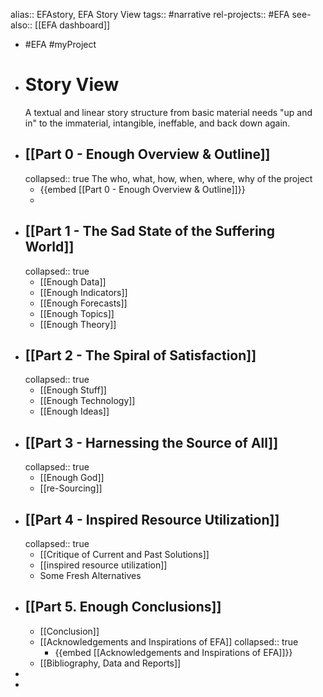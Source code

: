 alias:: EFAstory, EFA Story View
tags:: #narrative 
rel-projects:: #EFA 
see-also:: [[EFA dashboard]]

- #EFA #myProject
- # Story View
  A textual and linear story structure from basic material needs "up and in" to the immaterial, intangible, ineffable, and back down again.
- ## [[Part 0 - Enough Overview & Outline]] 
  collapsed:: true
  The who, what, how, when, where, why of the project
	- {{embed [[Part 0 - Enough Overview & Outline]]}}
	-
- ## [[Part 1 - The Sad State of the Suffering World]]
  collapsed:: true
	- [[Enough Data]]
	- [[Enough Indicators]]
	- [[Enough Forecasts]]
	- [[Enough Topics]]
	- [[Enough Theory]]
- ## [[Part 2 - The Spiral of Satisfaction]]
  collapsed:: true
	- [[Enough Stuff]]
	- [[Enough Technology]]
	- [[Enough Ideas]]
- ## [[Part 3 - Harnessing the Source of All]]
  collapsed:: true
	- [[Enough God]]
	- [[re-Sourcing]]
- ## [[Part 4 - Inspired Resource Utilization]]
  collapsed:: true
	- [[Critique of Current and Past Solutions]]
	- [[inspired resource utilization]]
	- Some Fresh Alternatives
- ## [[Part 5. Enough Conclusions]]
	- [[Conclusion]]
	- [[Acknowledgements and Inspirations of EFA]]
	  collapsed:: true
		- {{embed [[Acknowledgements and Inspirations of EFA]]}}
	- [[Bibliography, Data and Reports]]
-
-